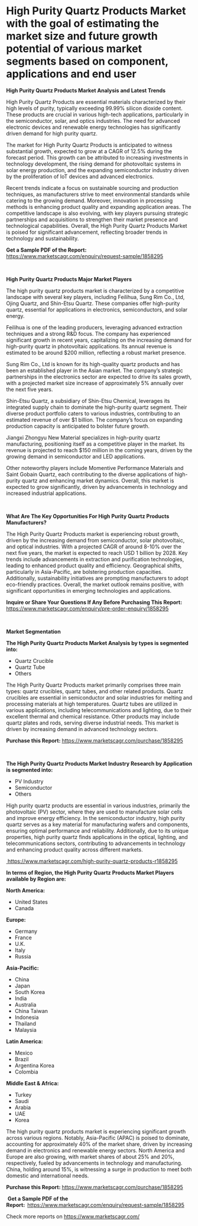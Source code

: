 <p><h1>High Purity Quartz Products Market with the goal of estimating the market size and future growth potential of various market segments based on component, applications and end user</h1></p><p><strong>High Purity Quartz Products Market Analysis and Latest Trends</strong></p>
<p><p>High Purity Quartz Products are essential materials characterized by their high levels of purity, typically exceeding 99.99% silicon dioxide content. These products are crucial in various high-tech applications, particularly in the semiconductor, solar, and optics industries. The need for advanced electronic devices and renewable energy technologies has significantly driven demand for high purity quartz. </p><p>The market for High Purity Quartz Products is anticipated to witness substantial growth, expected to grow at a CAGR of 12.5% during the forecast period. This growth can be attributed to increasing investments in technology development, the rising demand for photovoltaic systems in solar energy production, and the expanding semiconductor industry driven by the proliferation of IoT devices and advanced electronics. </p><p>Recent trends indicate a focus on sustainable sourcing and production techniques, as manufacturers strive to meet environmental standards while catering to the growing demand. Moreover, innovation in processing methods is enhancing product quality and expanding application areas. The competitive landscape is also evolving, with key players pursuing strategic partnerships and acquisitions to strengthen their market presence and technological capabilities. Overall, the High Purity Quartz Products Market is poised for significant advancement, reflecting broader trends in technology and sustainability.</p></p>
<p><strong>Get a Sample PDF of the Report:&nbsp;</strong> <a href="https://www.marketscagr.com/enquiry/request-sample/1858295?utm_campaign=2471&utm_medium=2&utm_source=Github&utm_content=ia&utm_term=03042025&utm_id=high-purity-quartz-products">https://www.marketscagr.com/enquiry/request-sample/1858295</a></p>
<p>&nbsp;</p>
<p><strong>High Purity Quartz Products Major Market Players</strong></p>
<p><p>The high purity quartz products market is characterized by a competitive landscape with several key players, including Feilihua, Sung Rim Co., Ltd, Ojing Quartz, and Shin-Etsu Quartz. These companies offer high-purity quartz, essential for applications in electronics, semiconductors, and solar energy.</p><p>Feilihua is one of the leading producers, leveraging advanced extraction techniques and a strong R&D focus. The company has experienced significant growth in recent years, capitalizing on the increasing demand for high-purity quartz in photovoltaic applications. Its annual revenue is estimated to be around $200 million, reflecting a robust market presence.</p><p>Sung Rim Co., Ltd is known for its high-quality quartz products and has been an established player in the Asian market. The company’s strategic partnerships in the electronics sector are expected to drive its sales growth, with a projected market size increase of approximately 5% annually over the next five years.</p><p>Shin-Etsu Quartz, a subsidiary of Shin-Etsu Chemical, leverages its integrated supply chain to dominate the high-purity quartz segment. Their diverse product portfolio caters to various industries, contributing to an estimated revenue of over $1 billion. The company’s focus on expanding production capacity is anticipated to bolster future growth.</p><p>Jiangxi Zhongyu New Material specializes in high-purity quartz manufacturing, positioning itself as a competitive player in the market. Its revenue is projected to reach $150 million in the coming years, driven by the growing demand in semiconductor and LED applications.</p><p>Other noteworthy players include Momentive Performance Materials and Saint Gobain Quartz, each contributing to the diverse applications of high-purity quartz and enhancing market dynamics. Overall, this market is expected to grow significantly, driven by advancements in technology and increased industrial applications.</p></p>
<p>&nbsp;</p>
<p><strong>What Are The Key Opportunities For High Purity Quartz Products Manufacturers?</strong></p>
<p><p>The High Purity Quartz Products market is experiencing robust growth, driven by the increasing demand from semiconductor, solar photovoltaic, and optical industries. With a projected CAGR of around 8-10% over the next five years, the market is expected to reach USD 1 billion by 2028. Key trends include advancements in extraction and purification technologies, leading to enhanced product quality and efficiency. Geographical shifts, particularly in Asia-Pacific, are bolstering production capacities. Additionally, sustainability initiatives are prompting manufacturers to adopt eco-friendly practices. Overall, the market outlook remains positive, with significant opportunities in emerging technologies and applications.</p></p>
<p><strong>Inquire or Share Your Questions If Any Before Purchasing This Report:</strong> <a href="https://www.marketscagr.com/enquiry/pre-order-enquiry/1858295?utm_campaign=2471&utm_medium=2&utm_source=Github&utm_content=ia&utm_term=03042025&utm_id=high-purity-quartz-products">https://www.marketscagr.com/enquiry/pre-order-enquiry/1858295</a></p>
<p>&nbsp;</p>
<p><strong>Market Segmentation</strong></p>
<p><strong>The High Purity Quartz Products Market Analysis by types is segmented into:</strong></p>
<p><ul><li>Quartz Crucible</li><li>Quartz Tube</li><li>Others</li></ul></p>
<p><p>The High Purity Quartz Products market primarily comprises three main types: quartz crucibles, quartz tubes, and other related products. Quartz crucibles are essential in semiconductor and solar industries for melting and processing materials at high temperatures. Quartz tubes are utilized in various applications, including telecommunications and lighting, due to their excellent thermal and chemical resistance. Other products may include quartz plates and rods, serving diverse industrial needs. This market is driven by increasing demand in advanced technology sectors.</p></p>
<p><strong>Purchase this Report:&nbsp;</strong><a href="https://www.marketscagr.com/purchase/1858295?utm_campaign=2471&utm_medium=2&utm_source=Github&utm_content=ia&utm_term=03042025&utm_id=high-purity-quartz-products">https://www.marketscagr.com/purchase/1858295</a></p>
<p>&nbsp;</p>
<p><strong>The High Purity Quartz Products Market Industry Research by Application is segmented into:</strong></p>
<p><ul><li>PV Industry</li><li>Semiconductor</li><li>Others</li></ul></p>
<p><p>High purity quartz products are essential in various industries, primarily the photovoltaic (PV) sector, where they are used to manufacture solar cells and improve energy efficiency. In the semiconductor industry, high purity quartz serves as a key material for manufacturing wafers and components, ensuring optimal performance and reliability. Additionally, due to its unique properties, high purity quartz finds applications in the optical, lighting, and telecommunications sectors, contributing to advancements in technology and enhancing product quality across different markets.</p></p>
<p><a href="https://www.marketscagr.com/high-purity-quartz-products-r1858295?utm_campaign=2471&utm_medium=2&utm_source=Github&utm_content=ia&utm_term=03042025&utm_id=high-purity-quartz-products">&nbsp;https://www.marketscagr.com/high-purity-quartz-products-r1858295</a></p>
<p><strong>In terms of Region, the High Purity Quartz Products Market Players available by Region are:</strong></p>
<p>
    <p> <strong> North America: </strong>
        <ul>
            <li>United States</li>
            <li>Canada</li>
        </ul>
        </p> 
    <p> <strong> Europe: </strong>
        <ul>
            <li>Germany</li>
            <li>France</li>
            <li>U.K.</li>
            <li>Italy</li>
            <li>Russia</li>
        </ul>
        </p> 
    <p> <strong> Asia-Pacific: </strong>
        <ul>
            <li>China</li>
            <li>Japan</li>
            <li>South Korea</li>
            <li>India</li>
            <li>Australia</li>
            <li>China Taiwan</li>
            <li>Indonesia</li>
            <li>Thailand</li>
            <li>Malaysia</li>
        </ul>
        </p> 
    <p> <strong> Latin America: </strong>
        <ul>
            <li>Mexico</li>
            <li>Brazil</li>
            <li>Argentina Korea</li>
            <li>Colombia</li>
        </ul>
        </p> 
    <p> <strong> Middle East & Africa: </strong>
        <ul>
            <li>Turkey</li>
            <li>Saudi</li>
            <li>Arabia</li>
            <li>UAE</li>
            <li>Korea</li>
        </ul>
    </p>
    </p>
<p><p>The high purity quartz products market is experiencing significant growth across various regions. Notably, Asia-Pacific (APAC) is poised to dominate, accounting for approximately 40% of the market share, driven by increasing demand in electronics and renewable energy sectors. North America and Europe are also growing, with market shares of about 25% and 20%, respectively, fueled by advancements in technology and manufacturing. China, holding around 15%, is witnessing a surge in production to meet both domestic and international needs.</p></p>
<p><strong>Purchase this Report: </strong><a href="https://www.marketscagr.com/purchase/1858295?utm_campaign=2471&utm_medium=2&utm_source=Github&utm_content=ia&utm_term=03042025&utm_id=high-purity-quartz-products">https://www.marketscagr.com/purchase/1858295</a></p>
<p>&nbsp;<strong>Get a Sample PDF of the Report:&nbsp;&nbsp;</strong><a href="https://www.marketscagr.com/enquiry/request-sample/1858295?utm_campaign=2471&utm_medium=2&utm_source=Github&utm_content=ia&utm_term=03042025&utm_id=high-purity-quartz-products">https://www.marketscagr.com/enquiry/request-sample/1858295</a></p>
<p><strong></strong></p>
<p>Check more reports on <a href="https://www.marketscagr.com/?utm_campaign=2471&utm_medium=2&utm_source=Github&utm_content=ia&utm_term=03042025&utm_id=high-purity-quartz-products">https://www.marketscagr.com/</a></p>